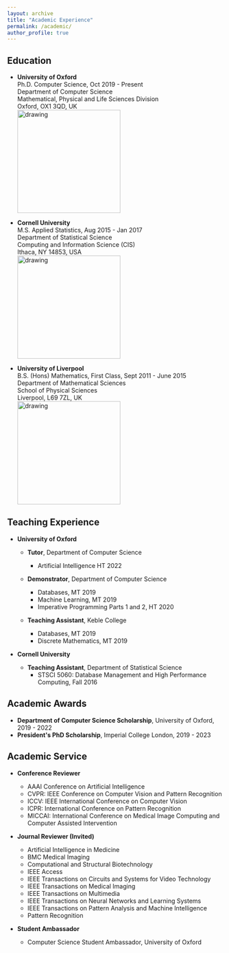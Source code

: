 ```yaml
---
layout: archive
title: "Academic Experience"
permalink: /academic/
author_profile: true
---
```

## Education
* **University of Oxford**   
  Ph.D. Computer Science, Oct 2019 - Present  
  Department of Computer Science  
  Mathematical, Physical and Life Sciences Division  
  Oxford, OX1 3QD, UK  
  <a href="http://www.cs.ox.ac.uk/"><img src="https://eveningdong.github.io/images/oxford.png" alt="drawing" width="240px"/></a> 

* **Cornell University**  
  M.S. Applied Statistics, Aug 2015 - Jan 2017  
  Department of Statistical Science  
  Computing and Information Science (CIS)  
  Ithaca, NY 14853, USA  
  <a href="https://cis.cornell.edu/cornell-computing-information-science/"><img src="https://eveningdong.github.io/images/cis.png" alt="drawing" width="240px"/></a> 

* **University of Liverpool**  
  B.S. (Hons) Mathematics, First Class, Sept 2011 - June 2015  
  Department of Mathematical Sciences  
  School of Physical Sciences  
  Liverpool, L69 7ZL, UK  
  <a href="https://www.liverpool.ac.uk/mathematical-sciences/"><img src="https://eveningdong.github.io/images/liverpool.svg" alt="drawing" width="240px"/></a>  

## Teaching Experience
* **University of Oxford**  
  + **Tutor**, Department of Computer Science   
    - Artificial Intelligence HT 2022  

  + **Demonstrator**, Department of Computer Science  
    - Databases, MT 2019  
    - Machine Learning, MT 2019 
    - Imperative Programming Parts 1 and 2, HT 2020 

  + **Teaching Assistant**, Keble College  
    - Databases, MT 2019  
    - Discrete Mathematics, MT 2019  
    
* **Cornell University**  
  + **Teaching Assistant**, Department of Statistical Science  
    - STSCI 5060: Database Management and High Performance Computing, Fall 2016  
  
## Academic Awards  
* **Department of Computer Science Scholarship**, University of Oxford, 2019 - 2022  
* **President's PhD Scholarship**, Imperial College London, 2019 - 2023   

## Academic Service  
* **Conference Reviewer**  
  + AAAI Conference on Artificial Intelligence    
  + CVPR: IEEE Conference on Computer Vision and Pattern Recognition  
  + ICCV: IEEE International Conference on Computer Vision  
  + ICPR: International Conference on Pattern Recognition  
  + MICCAI: International Conference on Medical Image Computing and Computer Assisted Intervention  

* **Journal Reviewer (Invited)**  
  + Artificial Intelligence in Medicine  
  + BMC Medical Imaging  
  + Computational and Structural Biotechnology  
  + IEEE Access  
  + IEEE Transactions on Circuits and Systems for Video Technology  
  + IEEE Transactions on Medical Imaging  
  + IEEE Transactions on Multimedia  
  + IEEE Transactions on Neural Networks and Learning Systems  
  + IEEE Transactions on Pattern Analysis and Machine Intelligence  
  + Pattern Recognition  

* **Student Ambassador**  
  + Computer Science Student Ambassador, University of Oxford  
